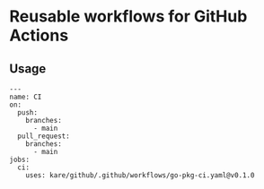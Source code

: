 # Reusable workflows for GitHub Actions

## Usage
```
---
name: CI
on:
  push:
    branches:
      - main
  pull_request:
    branches:
      - main
jobs:
  ci:
    uses: kare/github/.github/workflows/go-pkg-ci.yaml@v0.1.0
```
